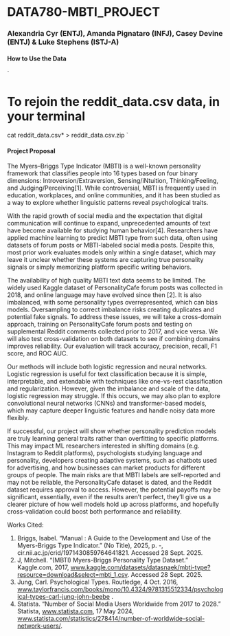 # DATA780-MBTI_PROJECT
### Alexandria Cyr (ENTJ), Amanda Pignataro (INFJ), Casey Devine (ENTJ) & Luke Stephens (ISTJ-A)

#### How to Use the Data
`
# To rejoin the reddit_data.csv data, in your terminal
cat reddit_data.csv* > reddit_data.csv.zip
`


#### Project Proposal
The Myers–Briggs Type Indicator (MBTI) is a well-known personality framework that classifies people into 16 types based on four binary dimensions: Introversion/Extraversion, Sensing/iNtuition, Thinking/Feeling, and Judging/Perceiving[1]. While controversial, MBTI is frequently used in education, workplaces, and online communities, and it has been studied as a way to explore whether linguistic patterns reveal psychological traits.

With the rapid growth of social media and the expectation that digital communication will continue to expand, unprecedented amounts of text have become available for studying human behavior[4]. Researchers have applied machine learning to predict MBTI type from such data, often using datasets of forum posts or MBTI-labeled social media posts. Despite this, most prior work evaluates models only within a single dataset, which may leave it unclear whether these systems are capturing true personality signals or simply memorizing platform specific writing behaviors.

The availability of high quality MBTI text data seems to be limited. The widely used Kaggle dataset of PersonalityCafe forum posts was collected in 2018, and online language may have evolved since then [2]. It is also imbalanced, with some personality types overrepresented, which can bias models. Oversampling to correct imbalance risks creating duplicates and potential fake signals. To address these issues, we will take a cross-domain approach, training on PersonalityCafe forum posts and testing on supplemental Reddit comments collected prior to 2017, and vice versa. We will also test cross-validation on both datasets to see if combining domains improves reliability. Our evaluation will track accuracy, precision, recall, F1 score, and ROC AUC.

Our methods will include both logistic regression and neural networks. Logistic regression is useful for text classification because it is simple, interpretable, and extendable with techniques like one-vs-rest classification and regularization. However, given the imbalance and scale of the data, logistic regression may struggle. If this occurs, we may also plan to explore convolutional neural networks (CNNs) and transformer-based models, which may capture deeper linguistic features and handle noisy data more flexibly.

If successful, our project will show whether personality prediction models are truly learning general traits rather than overfitting to specific platforms. This may impact ML researchers interested in shifting domains (e.g. Instagram to Reddit platforms), psychologists studying language and personality, developers creating adaptive systems, such as chatbots used for advertising, and how businesses can market products for different groups of people. The main risks are that MBTI labels are self-reported and may not be reliable, the PersonalityCafe dataset is dated, and the Reddit dataset requires approval to access. However, the potential payoffs may be significant, essentially, even if the results aren’t perfect, they’ll give us a clearer picture of how well models hold up across platforms, and hopefully cross-validation could boost both performance and reliability.

Works Cited:
1. Briggs, Isabel. “Manual : A Guide to the Development and Use of the Myers-Briggs Type Indicator.” (No Title), 2025, p. -, cir.nii.ac.jp/crid/1971430859764641821. Accessed 28 Sept. 2025.
2. J, Mitchell. “(MBTI) Myers-Briggs Personality Type Dataset.” Kaggle.com, 2017, www.kaggle.com/datasets/datasnaek/mbti-type?resource=download&select=mbti_1.csv. Accessed 28 Sept. 2025.
3. Jung, Carl. Psychological Types. Routledge, 4 Oct. 2016, www.taylorfrancis.com/books/mono/10.4324/9781315512334/psychological-types-carl-jung-john-beebe .
4. Statista. “Number of Social Media Users Worldwide from 2017 to 2028.” Statista, www.statista.com, 17 May 2024, www.statista.com/statistics/278414/number-of-worldwide-social-network-users/.